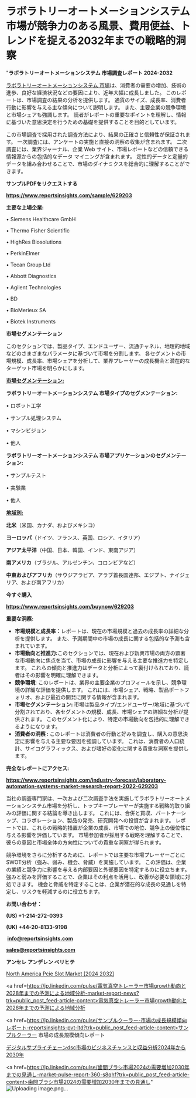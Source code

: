 # ラボラトリーオートメーションシステム市場が競争力のある風景、費用便益、トレンドを捉える2032年までの戦略的洞察

"<strong>ラボラトリーオートメーションシステム 市場調査レポート 2024-2032</strong>

<a href=https://www.reportsinsights.com/sample/629203>ラボラトリーオートメーションシステム 市場</a>は、消費者の需要の増加、技術の進歩、良好な経済状況などの要因により、近年大幅に成長しました。 このレポートは、市場調査の結果の分析を提供します。 通貨のサイズ、成長率、消費者行動に影響を与える主な傾向について説明します。 また、主要企業の競争環境と市場シェアも強調します。 読者がレポートの重要なポイントを理解し、情報に基づいた意思決定を行うための基礎を提供することを目的としています。

この市場調査で採用された調査方法により、結果の正確さと信頼性が保証されます。 一次調査には、アンケートの実施と直接の洞察の収集が含まれます。 二次調査には、業界ジャーナル、企業 Web サイト、市場レポートなどの信頼できる情報源からの包括的なデータ マイニングが含まれます。 定性的データと定量的データを組み合わせることで、市場のダイナミクスを総合的に理解することができます。

<strong><b>サンプルPDFをリクエストする</b></strong>

<a href=https://www.reportsinsights.com/sample/629203><strong><u>https://www.reportsinsights.com/sample/629203</u></strong></a>

<strong>主要な上場企業:</strong>

• Siemens Healthcare GmbH

• Thermo Fisher Scientific

• HighRes Biosolutions

• PerkinElmer

• Tecan Group Ltd

• Abbott Diagnostics

• Agilent Technologies

• BD

• BioMerieux SA

• Biotek Instruments

<strong>市場セグメンテーション</strong>

このセクションでは、製品タイプ、エンドユーザー、流通チャネル、地理的地域などのさまざまなパラメータに基づいて市場を分割します。 各セグメントの市場規模、成長率、市場シェアを分析して、業界プレーヤーの成長機会と潜在的なターゲット市場を明らかにします。

<strong><u>市場セグメンテーション</u></strong><strong><u>:</u></strong>

<strong>ラボラトリーオートメーションシステム 市場タイプのセグメンテーション:</strong>

• ロボット工学

• サンプル処理システム

• マシンビジョン

• 他人

<strong>ラボラトリーオートメーションシステム 市場アプリケーションのセグメンテーション:</strong>

• サンプルテスト

• 実験業

• 他人

<strong><u>地域別</u></strong><strong><u>:</u></strong>

<strong>北米</strong>（米国、カナダ、およびメキシコ）

<strong>ヨーロッパ</strong>（ドイツ、フランス、英国、ロシア、イタリア）

<strong>アジア太平洋</strong>（中国、日本、韓国、インド、東南アジア）

<strong>南アメリカ</strong>（ブラジル、アルゼンチン、コロンビアなど）

<strong>中東およびアフリカ</strong>（サウジアラビア、アラブ首長国連邦、エジプト、ナイジェリア、および南アフリカ）

<strong>今すぐ購入</strong>

<a href=https://www.reportsinsights.com/buynow/629203><strong><u>https://www.reportsinsights.com/buynow/629203</u></strong></a>

<strong>重要な洞察:</strong>
<ul>
  <li><strong>市場規模と成長率：</strong>レポートは、現在の市場規模と過去の成長率の詳細な分析を提供します。 また、予測期間中の市場の成長に関する包括的な予測も含まれています。</li>
  <li><strong>市場動向と推進力:</strong>このセクションでは、現在および新興市場の両方の顕著な市場動向に焦点を当て、市場の成長に影響を与える主要な推進力を特定します。 これらの傾向と推進力はデータと分析によって裏付けられており、読者はその影響を明確に理解できます。</li>
  <li><strong>競争環境</strong>: このレポートは、業界の主要企業のプロフィールを示し、競争環境の詳細な評価を提供します。 これには、市場シェア、戦略、製品ポートフォリオ、および最近の開発に関する情報が含まれます。</li>
  <li><strong>市場セグメンテーション: </strong>市場は製品タイプ/エンドユーザー/地域に基づいて分割されており、各セグメントの規模、成長、市場シェアの詳細な分析が提供されます。 このセグメント化により、特定の市場動向を包括的に理解できるようになります。</li>
  <li><strong>消費者の洞察 : </strong>このレポートは消費者の行動と好みを調査し、購入の意思決定に影響を与える主要な要因を強調しています。 これは、消費者の人口統計、サイコグラフィックス、および嗜好の変化に関する貴重な洞察を提供します。</li>
</ul>
<strong>完全なレポートにアクセス:</strong>

<a href=https://www.reportsinsights.com/industry-forecast/laboratory-automation-systems-market-research-report-2022-629203><strong><u><b>https://www.reportsinsights.com/industry-forecast/laboratory-automation-systems-market-research-report-2022-629203</b></u></strong></a>

当社の調査専門家は、一次および二次調査手法を実施してラボラトリーオートメーションシステム市場を分析し、トップキープレーヤーが実施する戦略的取り組みの評価に関する結論を導き出します。 これには、合併と買収、パートナーシップ、コラボレーション、製品の発売、研究開発への投資が含まれます。 レポートでは、これらの戦略的措置が企業の成長、市場での地位、競争上の優位性に与える影響を評価しています。 市場参加者が採用する戦略を理解することで、彼らの意図と市場全体の方向性についての貴重な洞察が得られます。

競争環境をさらに分析するために、レポートでは主要な市場プレーヤーごとにSWOT分析（強み、弱み、機会、脅威）を実施しています。 この評価は、企業の業績と競争力に影響を与える内部要因と外部要因を特定するのに役立ちます。 強みと弱みを評価することで、企業はその利点を活用し、改善が必要な領域に対処できます。 機会と脅威を特定することは、企業が潜在的な成長の見通しを特定し、リスクを軽減するのに役立ちます。

<strong>お問い合わせ：</strong>

<strong>(US) +1-214-272-0393</strong>

<strong>(UK) +44-20-8133-9198</strong>

<strong> </strong><a href=info@reportsinsights.com><strong><u>info@reportsinsights.com</u></strong></a>

<a href=sales@reportsinsights.com><strong><u>sales@reportsinsights.com</u></strong></a>

<strong>アンセレ アンデレン ベリヒテ</strong>

<a href=https://www.linkedin.com/pulse/north-america-pcie-slot-market-guide-growth-success-rytwf/>North America Pcie Slot Market [2024 2032]</a>

<a href=https://jp.linkedin.com/pulse/電気真空トレーラー市場growth動向と2028年までの予測による地域分析-market-report-news?trk=public_post_feed-article-content>電気真空トレーラー市場growth動向と2028年までの予測による地域分析</a>

<a href=https://jp.linkedin.com/pulse/サンプルクーラー-市場の成長規模傾向レポート-reportsinsights-pvt-ltd?trk=public_post_feed-article-content>サンプルクーラー 市場の成長規模傾向レポート</a>

<a href=https://www.linkedin.com/pulse/デジタルサプライチェーンdsc市場のビジネスチャンスと収益分析2024年から2030年-reportsinsights-pvt-ltd-2avnf/>デジタルサプライチェーンdsc市場のビジネスチャンスと収益分析2024年から2030年</a>

<a href=https://jp.linkedin.com/pulse/歯間ブラシ市場2024の需要増加2030年までの見通し-market-pulse-report-360-s8qhf?trk=public_post_feed-article-content>歯間ブラシ市場2024の需要増加2030年までの見通し</a>"
![Uploading image.png…]()
